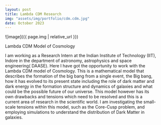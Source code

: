 ```yaml
---
layout: post
title: Lambda CDM Research
img: "assets/img/portfolio/cdm.cdm.jpg"
date: October 2023
---
```



![image]({{ page.img | relative_url }})

Lambda CDM Model of Cosmology

I am working as a Research Intern at the Indian Institute of Technology (IIT), Indore in the department of astronomy, astrophysics and space engineering( DAASE). Here I have got the opportunity to work with the Lambda CDM model of Cosmology. This is a mathematical  model that describes the formation of the big bang from a single event, the Big bang, how it has evolved to its present state including the role of dark matter and dark energy in the formation structure and dynamics of galaxies and what could be the possible future of our universe. This model however has its own drawbacks and tensions which need to be resolved and this is a current area of research in the scientific world.  I am investigating the small-scale tensions within this model, such as the Core-Cusp problem, and employing simulations to understand the distribution of Dark Matter in galaxies.



